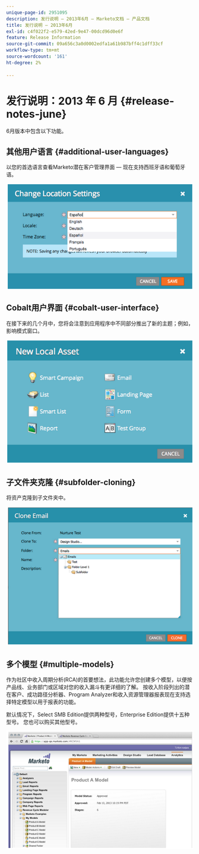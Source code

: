 ```yaml
---
unique-page-id: 2951095
description: 发行说明 — 2013年6月 — Marketo文档 — 产品文档
title: 发行说明 — 2013年6月
exl-id: c4f022f2-e579-42ed-9e47-00dcd96d0e6f
feature: Release Information
source-git-commit: 09a656c3a0d0002edfa1a61b987bff4c1dff33cf
workflow-type: tm+mt
source-wordcount: '161'
ht-degree: 2%

---
```


# 发行说明：2013 年 6 月 {#release-notes-june}

6月版本中包含以下功能。

## 其他用户语言 {#additional-user-languages}

以您的首选语言查看Marketo潜在客户管理界面 — 现在支持西班牙语和葡萄牙语。

![](assets/image2014-9-22-16-3a25-3a54.png)

## Cobalt用户界面 {#cobalt-user-interface}

在接下来的几个月中，您将会注意到应用程序中不同部分推出了新的主题；例如，影响模式窗口。

![](assets/image2014-9-22-16-3a26-3a8.png)

## 子文件夹克隆 {#subfolder-cloning}

将资产克隆到子文件夹中。

![](assets/image2014-9-22-16-3a26-3a25.png)

## 多个模型 {#multiple-models}

作为社区中收入周期分析(RCA)的首要想法，此功能允许您创建多个模型，以便按产品线、业务部门或区域对您的收入漏斗有更详细的了解。 按收入阶段列出的潜在客户、成功路径分析器、Program Analyzer和收入资源管理器报表现在支持选择特定模型以用于报表的功能。

默认情况下，Select SMB Edition提供两种型号，Enterprise Edition提供十五种型号。 您也可以购买其他型号。

![](assets/image2014-9-22-16-3a26-3a59.png)
